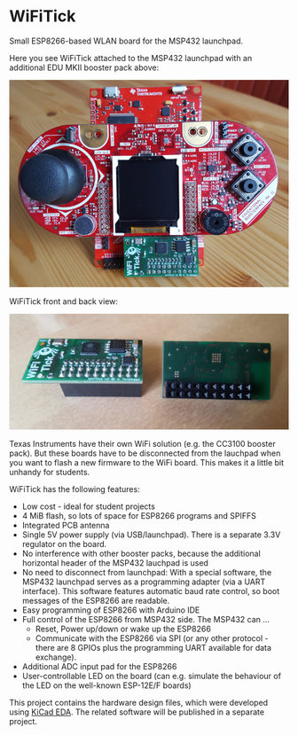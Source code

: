 # WiFiTick
Small ESP8266-based WLAN board for the MSP432 launchpad.

Here you see WiFiTick attached to the MSP432 launchpad with an
additional EDU MKII booster pack above:

![WiFiTick picture 1](images/WiFiTick_installed.png)

WiFiTick front and back view:

![WiFiTick picture 2](images/WiFiTick_front_back.png)

Texas Instruments have their own WiFi solution (e.g. the CC3100 booster pack).
But these boards have to be disconnected from the lauchpad when you want to 
flash a new firmware to the WiFi board. This makes it a little bit unhandy for
students.

WiFiTick has the following features:

* Low cost - ideal for student projects
* 4 MiB flash, so lots of space for ESP8266 programs and SPIFFS 
* Integrated PCB antenna
* Single 5V power supply (via USB/launchpad). There is a separate
  3.3V regulator on the board.
* No interference with other booster packs, because the additional 
  horizontal header of the MSP432 lauchpad is used
* No need to disconnect from launchpad: With a special software, the MSP432
  launchpad serves as a programming adapter (via a UART interface). This
  software features automatic baud rate control, so boot messages of the
  ESP8266 are readable.
* Easy programming of ESP8266 with Arduino IDE
* Full control of the ESP8266 from MSP432 side. The MSP432 can ...
    * Reset, Power up/down or wake up the ESP8266
    * Communicate with the ESP8266 via SPI (or any other protocol -
      there are 8 GPIOs plus the programming UART available for
      data exchange).
* Additional ADC input pad for the ESP8266
* User-controllable LED on the board (can e.g. simulate the behaviour of the
  LED on the well-known ESP-12E/F boards)

This project contains the hardware design files, which were developed
using [KiCad EDA](http://kicad-pcb.org/). The related software will be
published in a separate project.


